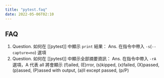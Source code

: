 ```yaml
---
title: "pytest.faq"
date: 2022-05-06T02:10
---
```

## FAQ
1. Question. 如何在 [[pytest]] 中顯示 `print` 結果：
	Ans. 在指令中帶入 `-s`(`--capture=no`) 選項
2. Question. 如何在 [[pytest]] 中顯示全部摘要資訊：
	Ans. 在指令中帶入 `-rA` 選項，A 代表 all 將會顯示 (f)ailed, (E)rror, (s)kipped, (x)failed, (X)passed, (p)assed, (P)assed with output, (a)ll except passed, (p/P)